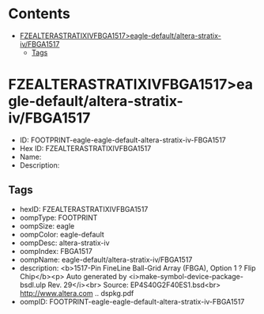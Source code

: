 



Contents
========

* [FZEALTERASTRATIXIVFBGA1517>eagle-default/altera-stratix-iv/FBGA1517](#fzealterastratixivfbga1517eagle-defaultaltera-stratix-ivfbga1517)
	* [Tags](#tags)

# FZEALTERASTRATIXIVFBGA1517>eagle-default/altera-stratix-iv/FBGA1517

- ID: FOOTPRINT-eagle-eagle-default-altera-stratix-iv-FBGA1517
- Hex ID: FZEALTERASTRATIXIVFBGA1517
- Name: 
- Description: 

## Tags

- hexID: FZEALTERASTRATIXIVFBGA1517
- oompType: FOOTPRINT
- oompSize: eagle
- oompColor: eagle-default
- oompDesc: altera-stratix-iv
- oompIndex: FBGA1517
- oompName: eagle-default/altera-stratix-iv/FBGA1517
- description: &lt;b&gt;1517-Pin FineLine Ball-Grid Array (FBGA), Option 1 ? Flip Chip&lt;/b&gt;&lt;p&gt;
Auto generated by &lt;i&gt;make-symbol-device-package-bsdl.ulp Rev. 29&lt;/i&gt;&lt;br&gt;
Source: EP4S40G2F40ES1.bsd&lt;br&gt;
http://www.altera.com .. dspkg.pdf
- oompID: FOOTPRINT-eagle-eagle-default-altera-stratix-iv-FBGA1517
